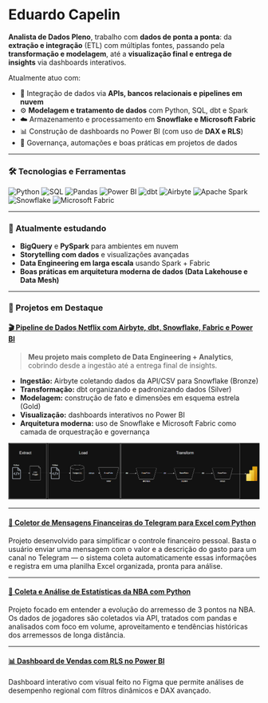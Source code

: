 # Eduardo Capelin

**Analista de Dados Pleno**, trabalho com **dados de ponta a ponta**: da **extração e integração** (ETL) com múltiplas fontes, passando pela **transformação e modelagem**, até a **visualização final e entrega de insights** via dashboards interativos.

Atualmente atuo com:
- 🔄 Integração de dados via **APIs, bancos relacionais e pipelines em nuvem**
- ⚙️ **Modelagem e tratamento de dados** com Python, SQL, dbt e Spark
- ☁️ Armazenamento e processamento em **Snowflake e Microsoft Fabric**
- 📊 Construção de dashboards no Power BI (com uso de **DAX e RLS**)
- 🧩 Governança, automações e boas práticas em projetos de dados

---

### 🛠️ Tecnologias e Ferramentas

![Python](https://img.shields.io/badge/Python-3776AB?style=for-the-badge&logo=python&logoColor=white)
![SQL](https://img.shields.io/badge/SQL-005C84?style=for-the-badge&logo=postgresql&logoColor=white)
![Pandas](https://img.shields.io/badge/Pandas-150458?style=for-the-badge&logo=pandas&logoColor=white)
![Power BI](https://img.shields.io/badge/Power%20BI-F2C811?style=for-the-badge&logo=powerbi&logoColor=black)
![dbt](https://img.shields.io/badge/dbt-FF694B?style=for-the-badge&logo=dbt&logoColor=white)
![Airbyte](https://img.shields.io/badge/Airbyte-615EFF?style=for-the-badge&logo=airbyte&logoColor=white)
![Apache Spark](https://img.shields.io/badge/Apache%20Spark-E25A1C?style=for-the-badge&logo=apachespark&logoColor=white)
![Snowflake](https://img.shields.io/badge/Snowflake-29B5E8?style=for-the-badge&logo=snowflake&logoColor=white)
![Microsoft Fabric](https://img.shields.io/badge/Microsoft%20Fabric-5C2D91?style=for-the-badge&logo=microsoft&logoColor=white)

---

### 🚀 Atualmente estudando

- **BigQuery** e **PySpark** para ambientes em nuvem  
- **Storytelling com dados** e visualizações avançadas  
- **Data Engineering em larga escala** usando Spark + Fabric  
- **Boas práticas em arquitetura moderna de dados (Data Lakehouse e Data Mesh)**  

---

### 📌 Projetos em Destaque

#### [🎬 Pipeline de Dados Netflix com Airbyte, dbt, Snowflake, Fabric e Power BI](https://github.com/eduardocapelin/projeto_netflix)

> **Meu projeto mais completo de Data Engineering + Analytics**, cobrindo desde a ingestão até a entrega final de insights.

- **Ingestão:** Airbyte coletando dados da API/CSV para Snowflake (Bronze)  
- **Transformação:** dbt organizando e padronizando dados (Silver)  
- **Modelagem:** construção de fato e dimensões em esquema estrela (Gold)  
- **Visualização:** dashboards interativos no Power BI  
- **Arquitetura moderna:** uso de Snowflake e Microsoft Fabric como camada de orquestração e governança  

![Arquitetura do Projeto](https://github.com/eduardocapelin/projeto_netflix/blob/342bcb57cd9253e47b8e681a50a858c68dcb7941/docs/arquitetura.png)

---

#### [💸 Coletor de Mensagens Financeiras do Telegram para Excel com Python](https://github.com/eduardocapelin/projeto_financeiro)

Projeto desenvolvido para simplificar o controle financeiro pessoal.
Basta o usuário enviar uma mensagem com o valor e a descrição do gasto para um canal no Telegram — o sistema coleta automaticamente essas informações e registra em uma planilha Excel organizada, pronta para análise.

---

#### [🏀 Coleta e Análise de Estatísticas da NBA com Python](https://github.com/eduardocapelin/projeto-NBA)

Projeto focado em entender a evolução do arremesso de 3 pontos na NBA.  
Os dados de jogadores são coletados via API, tratados com pandas e analisados com foco em volume, aproveitamento e tendências históricas dos arremessos de longa distância.

---

#### [📊 Dashboard de Vendas com RLS no Power BI](https://github.com/eduardocapelin/projeto-rolamentos)

Dashboard interativo com visual feito no Figma que permite análises de desempenho regional com filtros dinâmicos e DAX avançado.
